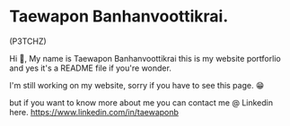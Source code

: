 # Taewapon Banhanvoottikrai.
(P3TCHZ)

Hi 👋, My name is Taewapon Banhanvoottikrai  this is my website portforlio and yes it's a README file if you're wonder.

I'm still working on my website, sorry if you have to see this page. 😁

but if you want to know more about me you can contact me @ Linkedin here. https://www.linkedin.com/in/taewaponb
